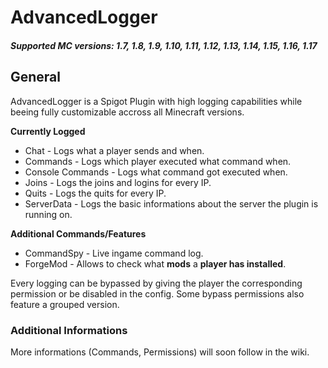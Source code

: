 # AdvancedLogger
##### Supported MC versions: 1.7, 1.8, 1.9, 1.10, 1.11, 1.12, 1.13, 1.14, 1.15, 1.16, 1.17

## General
AdvancedLogger is a Spigot Plugin with high logging capabilities while beeing fully customizable accross all Minecraft versions.

**Currently Logged**
* Chat - Logs what a player sends and when.
* Commands - Logs which player executed what command when.
* Console Commands - Logs what command got executed when.
* Joins - Logs the joins and logins for every IP.
* Quits - Logs the quits for every IP.
* ServerData - Logs the basic informations about the server the plugin is running on.

**Additional Commands/Features**
* CommandSpy - Live ingame command log.
* ForgeMod - Allows to check what **mods** a **player has installed**.

Every logging can be bypassed by giving the player the corresponding permission or be disabled in the config. Some bypass permissions also feature a grouped version.

### Additional Informations
More informations (Commands, Permissions) will soon follow in the wiki.